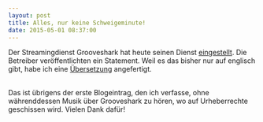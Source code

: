 ```yaml
---
layout: post
title: Alles, nur keine Schweigeminute!
date: 2015-05-01 08:37:00
---
```


Der Streamingdienst Grooveshark hat heute seinen Dienst [eingestellt](http://www.heise.de/newsticker/meldung/Streamingdienst-Grooveshark-gibt-nach-Niederlage-vor-Gericht-auf-2631140.html).  Die Betreiber veröffentlichten ein Statement. Weil es das bisher nur auf englisch gibt, habe ich eine [Übersetzung](https://6110a414-a-62cb3a1a-s-sites.googlegroups.com/site/moebelheinz/x/translation.png?attachauth=ANoY7cpwuzuShc_3WSygp9UWhsz8Pw-zVVNPw977zb9UbChxGmPBF5lQaWnA9P_g9KI0Yqyajm9lqC_Ru2aYYt5EAkpmq0PCbwtyAtCdujSlUbb0gNXFl1gcwq0HYZ0N1ws8uNwOHNfx22FM_Kqk5TVfkQzn6QncXiw6TIdLeO6-NxWET8atMb8yW3Ggs30nYjUhYsEEejJ412DCmRzF4zA_tZQ_8r1Vcg%3D%3D&attredirects=0) angefertigt.<br><br>

Das ist übrigens der erste Blogeintrag, den ich verfasse, ohne währenddessen Musik über Grooveshark zu hören, wo auf Urheberrechte geschissen wird. Vielen Dank dafür!
